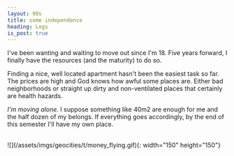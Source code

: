 ```yaml
---
layout: 90s
title: some independence
heading: Logs
is_post: true
---
```


I've been wanting and waiting to move out since I'm 18. Five years forward, I
finally have the resources (and the maturity) to do so.

Finding a nice, well located apartment hasn't been the easiest task so far. The
prices are high and God knows how awful some places are. Either bad
neighborhoods or straight up dirty and non-ventilated places that certainly are
health hazards.

_I'm moving alone._ I suppose something like 40m2 are enough for me and the
half dozen of my belongs. If everything goes accordingly, by the end of this
semester I'll have my own place.

<br />
![](/assets/imgs/geocities/t/money_flying.gif){: width="150" height="150"}

